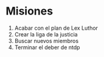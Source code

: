 # Misiones

1. Acabar con el plan de Lex Luthor
2. Crear la liga de la justicia
3. Buscar nuevos miembros
4. Terminar el deber de ntdp